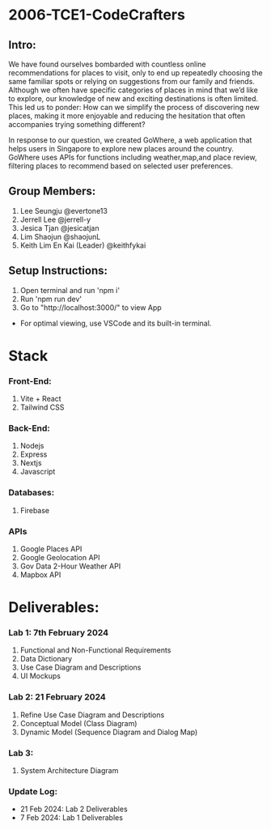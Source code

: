 # 2006-TCE1-CodeCrafters
## Intro:
We have found ourselves bombarded with countless online recommendations for places to visit, only to end up repeatedly choosing the same familiar spots or relying on suggestions from our family and friends.
Although we often have specific categories of places in mind that we’d like to explore, our knowledge of new and exciting destinations is often limited.
This led us to ponder: How can we simplify the process of discovering new places, making it more enjoyable and reducing the hesitation that often accompanies trying something different?

In response to our question, we created GoWhere, a web application that helps users in Singapore to explore new places around the country. 
GoWhere uses APIs for functions including weather,map,and place review, filtering places to recommend based on selected user preferences.

## Group Members:
1. Lee Seungju @evertone13
2. Jerrell Lee @jerrell-y
3. Jesica Tjan @jesicatjan
4. Lim Shaojun @shaojunL
5. Keith Lim En Kai (Leader) @keithfykai

## Setup Instructions:
1. Open terminal and run 'npm i'
2. Run 'npm run dev'
3. Go to "http://localhost:3000/" to view App

* For optimal viewing, use VSCode and its built-in terminal.

# Stack
### Front-End:
1. Vite + React 
2. Tailwind CSS

### Back-End:
1. Nodejs
2. Express
3. Nextjs
4. Javascript

### Databases:
1. Firebase

### APIs
1. Google Places API
2. Google Geolocation API
3. Gov Data 2-Hour Weather API
4. Mapbox API

# Deliverables:
### Lab 1: 7th February 2024
1. Functional and Non-Functional Requirements
2. Data Dictionary
3. Use Case Diagram and Descriptions
4. UI Mockups

### Lab 2: 21 February 2024
1. Refine Use Case Diagram and Descriptions
2. Conceptual Model (Class Diagram)
3. Dynamic Model (Sequence Diagram and Dialog Map)

### Lab 3:
1. System Architecture Diagram

### Update Log:
- 21 Feb 2024: Lab 2 Deliverables
- 7 Feb 2024: Lab 1 Deliverables
